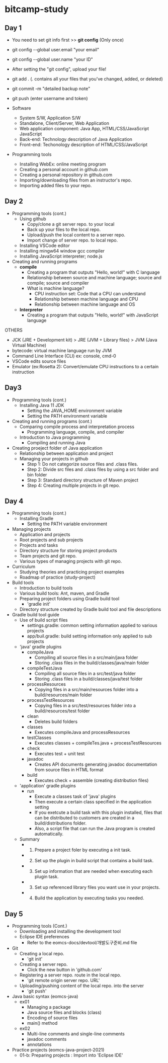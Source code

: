 # bitcamp-study

## Day 1
- You need to set git info first >> **git config** (Only once)
- git config --global user.email "your email"
- git config --global user.name "your ID"

- After setting the "git config", upload your file!
- git add . (. contains all your files that you've changed, added, or deleted)
- git commit -m "detailed backup note"
- git push (enter username and token)

- Software    
    - System S/W, Application S/W
    - Standalone, Client/Server, Web Application
    - Web application component: Java App, HTML/CSS/JavaScript
    JavaScript
    - Back-end: Technology description of Java Application
    - Front-end: Techonology description of HTML/CSS/JavaScript
- Programming tools
    - Installing WebEx: online meeting program
    - Creating a personal account in github.com
    - Creating a personal repository in github.com
    - Importing/downloading files from an instructor's repo.
    - Importing added files to your repo.


## Day 2
- Programming tools (cont.)
    - Using github
        - Copy/clone a git server repo. to your local
        - Back up your files to the local repo.
        - Upload/push the local content to a server repo.
        - Import change of server repo. to local repo.
    - Installing VSCode editor
    - Installing mingw64 window gcc compiler
    - Installing JavaScript interpreter; node.js
- Creating and running programs  
    - **compile**
        - Creating a program that outputs "Hello, world!" with C language        
        - Relationship between source and machine language; source and compile; source and compiler
        - What is machine language? 
            - CPU instruction set: Code that a CPU can understand
            - Relationship between machine language and CPU
            - Relationship between machine language and OS
    - **Interpreter**
        - Creating a program that outputs "Hello, world!" with JavaScript language

OTHERS
- JCK (JRE + Development kit) > JRE (JVM + Library files) > JVM (Java Virtual Machine)
- bytecode: virtual machine language run by JVM
- Command Line Interface (CLI) ex: console, cmd-0
- VSCode edits source files
- Emulator (ex:Rosetta 2): Convert/emulate CPU instructions to a certain instruction


## Day3
- Programming tools (cont.)
    - Installing Java 11 JDK
        - Setting the JAVA_HOME environment variable
        - Setting the PATH environment variable
- Creating and running programs (cont.)
    - Comparing compile process and interpretation process
        - Programming language, compile, and compiler
    - Introduction to Java programming
        - Compiling and running Java
- Creating proeject folder of Java application
    - Relationship between application and project
    - Managing your projects in github
        - Step 1: Do not categorize source files and .class files.
        - Step 2: Divide src files and .class files by using a src folder and bin folder
        - Step 3: Standard directory structure of Maven project
        - Step 4: Creating multiple projects in git repo.

## Day 4
- Programming tools (cont.)
    - Installing Gradle
        - Setting the PATH variable environment
- Managing projects
    - Application and projects
    - Root projects and sub projects
    - Projects and tasks
    - Directory structure for storing project products
    - Team projects and git repo.
    - Various types of managing projects with git repo.
- Curriculum
    - Studying theories and practicing project examples
    - Roadmap of practice (study-project)
- Build tools
    - Introduction to build tools
    - Various build tools: Ant, maven, and Gradle
    - Preparing project folders using Gradle build tool
        - 'gradle init'
    - Directory structure created by Gradle build tool and file descriptions
- Gradle build tool guide
    - Use of build script files
        - settings.gradle: common setting information applied to various projects
        - app/buil.gradle: build setting information only applied to sub projects
    - 'java' gradle plugins
        - compileJava
            - Compiling all source files in a src/main/java folder
            - Storing .class files in the build/classes/java/main folder
        - compileTestJava
            - Compiling all source files in a src/test/java folder
            - Storing .class files in a build/classes/java/test folder
        - processResources
            - Copying files in a src/main/resources folder into a build/resources/main folder
        - processTestResources
            - Copying files in a src/test/resources folder into a build/resources/test folder
        - clean
            - Deletes build folders
        - classes
            - Executes compileJava and processResources
        - testClasses
            - Executes classes + compileTes.java + processTestResources
        - check 
            - Executes test + unit test
        - javadoc
            - Creates API documents generating javadoc documentation from source files in HTML format
        - build
            - Executes check + assemble (creating distribution files)
    - 'application' gradle plugins
        - run
            - Execute a classes task of 'java' plugins
            - Then execute a certain class specified in the application setting
            - If you exetcute a build task with this plugin installed, files that can be distributed to customers are created in a build/distributions folder.
            - Also, a script file that can run the Java program is created automatically.
    - Summary
        - 1) Prepare a project foler by executing a init task.
        - 2) Set up the plugin in build script that contains a build task.
        - 3) Set up information that are needed when executing each plugin task.
        - 3) Set up referenced library files you want use in your projects.
        - 4) Build the application by executing tasks you needed.

## Day 5
- Programming tools (Cont.)
    - Downloading and installing the development tool
    - Eclipse IDE preferences
        - Refer to the eomcs-docs/devtool/개발도구준비.md file
- Git
    - Creating a local repo.
        - 'git init'
    - Creating a server repo.
        - Click the new button in 'github.com'
    - Registering a server repo. route in the local repo.
        - 'git remote origin server repo. URL'
    - Uploading/pushing content of the local repo. into the server
        - 'git push'
- Java basic syntax (eomcs-java)
    - ex01
        - Managing a package
        - Java source files and blocks (class)
        - Encoding of source files
        - main() method
    - ex02
        - Multi-line comments and single-line comments
        - javadoc comments
        - annotations
- Practice projects (eomcs-java-project-2021)
    - 01-b: Preparing projects : Import into 'Eclipse IDE'



    